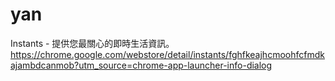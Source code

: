 # yan

Instants - 提供您最關心的即時生活資訊。
<https://chrome.google.com/webstore/detail/instants/fghfkeajhcmoohfcfmdkajambdcanmob?utm_source=chrome-app-launcher-info-dialog>  